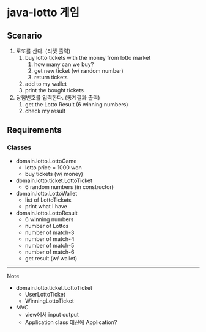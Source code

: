 # java-lotto 게임
## Scenario
1. 로또를 산다. (티켓 출력)
   1. buy lotto tickets with the money from lotto market
      1. how many can we buy?
      2. get new ticket (w/ random number)
      3. return tickets
   2. add to my wallet
   3. print the bought tickets
2. 당첨번호를 입력한다. (통계결과 출력)
   1. get the Lotto Result (6 winning numbers)
   2. check my result

## Requirements
### Classes
- domain.lotto.LottoGame
  - lotto price = 1000 won
  - buy tickets (w/ money)
- domain.lotto.ticket.LottoTicket
  - 6 random numbers (in constructor)
- domain.lotto.LottoWallet
  - list of LottoTickets
  - print what I have
- domain.lotto.LottoResult
  - 6 winning numbers
  - number of Lottos
  - number of match-3
  - number of match-4
  - number of match-5
  - number of match-6
  - get result (w/ wallet)
  
----------
Note
- domain.lotto.ticket.LottoTicket
   - UserLottoTicket
   - WinningLottoTicket
- MVC
   - view에서 input output
   - Application class 대신에 Application?
   